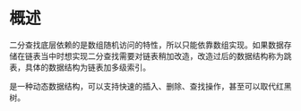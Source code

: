# 概述

二分查找底层依赖的是数组随机访问的特性，所以只能依靠数组实现。如果数据存储在链表当中时想实现二分查找需要对链表稍加改造，改造过后的数据结构称为跳表，具体的数据结构为链表加多级索引。

是一种动态数据结构，可以支持快速的插入、删除、查找操作，甚至可以取代红黑树。
